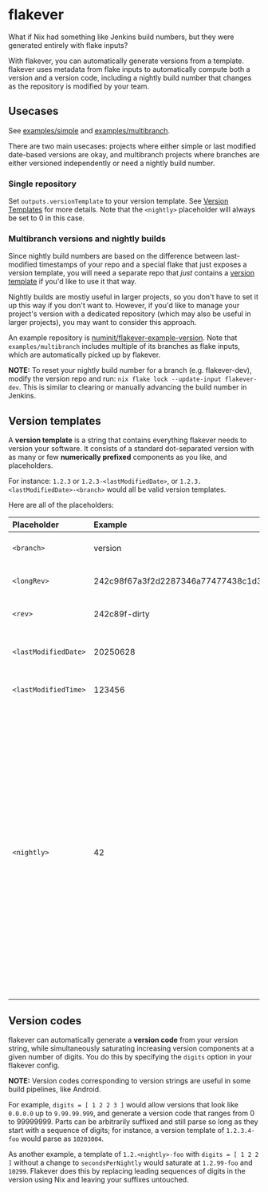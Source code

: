# flakever

What if Nix had something like Jenkins build numbers, but they were generated
entirely with flake inputs?

With flakever, you can automatically generate versions from a template.
flakever uses metadata from flake inputs to automatically compute both a
version and a version code, including a nightly build number that changes as
the repository is modified by your team.

## Usecases

See [examples/simple](https://github.com/numinit/flakever/tree/master/examples/simple)
and [examples/multibranch](https://github.com/numinit/flakever/tree/master/examples/multibranch).

There are two main usecases: projects where either simple or last modified
date-based versions are okay, and multibranch projects where branches are
either versioned independently or need a nightly build number.

### Single repository

Set `outputs.versionTemplate` to your version template. See
[Version Templates](#version-templates) for more details. Note that the
`<nightly>` placeholder will always be set to 0 in this case.

### Multibranch versions and nightly builds

Since nightly build numbers are based on the difference between last-modified
timestamps of your repo and a special flake that just exposes a version
template, you will need a separate repo that _just_ contains a
[version template](#version-templates) if you'd like to use it that way.

Nightly builds are mostly useful in larger projects, so you don't have to set
it up this way if you don't want to. However, if you'd like to manage your
project's version with a dedicated repository (which may also be useful in
larger projects), you may want to consider this approach.

An example repository is [numinit/flakever-example-version](https://github.com/numinit/flakever-example-version/).
Note that `examples/multibranch` includes multiple of its branches as flake
inputs, which are automatically picked up by flakever.

**NOTE:** To reset your nightly build number for a branch (e.g. flakever-dev),
modify the version repo and run: `nix flake lock --update-input flakever-dev`.
This is similar to clearing or manually advancing the build number in Jenkins.

## Version templates

A **version template** is a string that contains everything flakever needs to
version your software. It consists of a standard dot-separated version with
as many or few **numerically prefixed** components as you like, and
placeholders.

For instance: `1.2.3` or `1.2.3-<lastModifiedDate>`, or
`1.2.3.<lastModifiedDate>-<branch>` would all be valid version templates.

Here are all of the placeholders:

|Placeholder|Example|Description|
|:----------|:------|:----------|
|`<branch>`|version|Passed through `branch` argument to lib.mkFlakever.|
|`<longRev>`|242c98f67a3f2d2287346a77477438c1d3e4943b|Long git revision of the current flake.|
|`<rev>`|242c89f-dirty|Short git revision of the current flake.|
|`<lastModifiedDate>`|20250628|Last-modified date of your flake, in YYYYMMDD format.|
|`<lastModifiedTime>`|123456|Last modified time of your flake, in HHMMSS format.|
|`<nightly>`|42|This is the most powerful template placeholder: it's the number of days between lastModified of the input containing your version and the latest lastModified in your flake inputs, with a minimum of 1, and a rate of increase configurable with `secondsPerNightly`. This allows you to increase the version built into your software at a regular interval for nightly builds, but only if any of the inputs changed, self included. This also lets you reset the nightly build counter with a `nix flake update`.|

## Version codes

flakever can automatically generate a **version code** from your version string,
while simultaneously saturating increasing version components at a given number
of digits. You do this by specifying the `digits` option in your flakever
config.

**NOTE:** Version codes corresponding to version strings are useful in some
build pipelines, like Android.

For example, `digits = [ 1 2 2 3 ]` would allow versions that look like
`0.0.0.0` up to `9.99.99.999`, and generate a version code that ranges from 0
to 99999999. Parts can be arbitrarily suffixed and still parse so long as they
start with a sequence of digits; for instance, a version template of
`1.2.3.4-foo` would parse as `10203004`.

As another example, a template of `1.2.<nightly>-foo` with
`digits = [ 1 2 2 ]` without a change to `secondsPerNightly` would saturate
at `1.2.99-foo` and `10299`. Flakever does this by replacing leading sequences
of digits in the version using Nix and leaving your suffixes untouched.
